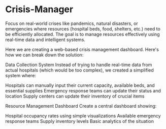 # Crisis-Manager
Focus on real-world crises like pandemics, natural disasters, or emergencies where resources (hospital beds, food, shelters, etc.) need to be efficiently allocated. The goal is to manage resources effectively using real-time data and intelligent systems.

Here we are creating a web-based crisis management dashboard. Here's how we can break down the solution:

Data Collection System Instead of trying to handle real-time data from actual hospitals (which would be too complex), we created a simplified system where:

Hospitals can manually input their current capacity, available beds, and essential supplies Emergency response teams can update their status and location Supply centers can update their inventory of crucial items

Resource Management Dashboard Create a central dashboard showing:

Hospital occupancy rates using simple visualizations Available emergency response teams Supply inventory levels Basic analytics of the situation
